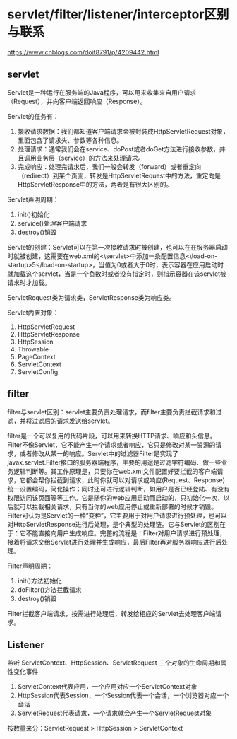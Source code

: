 # servlet/filter/listener/interceptor区别与联系

https://www.cnblogs.com/doit8791/p/4209442.html

## servlet

Servlet是一种运行在服务端的Java程序，可以用来收集来自用户请求（Request），并向客户端返回响应（Response）。

Servlet的任务有：

1. 接收请求数据：我们都知道客户端请求会被封装成HttpServletRequest对象，里面包含了请求头、参数等各种信息。
2. 处理请求：通常我们会在service、doPost或者doGet方法进行接收参数，并且调用业务层（service）的方法来处理请求。
3. 完成响应：处理完请求后，我们一般会转发（forward）或者重定向（redirect）到某个页面，转发是HttpServletRequest中的方法，重定向是HttpServletResponse中的方法，两者是有很大区别的。

Servlet声明周期：
1. init()初始化
2. service()处理客户端请求
3. destroy()销毁

Servlet的创建：Servlet可以在第一次接收请求时被创建，也可以在在服务器启动时就被创建，这需要在web.xml的<\servlet>中添加一条配置信息<\load-on-startup>5<\/load-on-startup>，当值为0或者大于0时，表示容器在应用启动时就加载这个servlet，当是一个负数时或者没有指定时，则指示容器在该servlet被请求时才加载。 

ServletRequest类为请求类，ServletResponse类为响应类。

Servlet内置对象：
1. HttpServletRequest
2. HttpServletResponse
3. HttpSession
4. Throwable
5. PageContext
6. ServletContext
7. ServletConfig

## filter

filter与servlet区别：servlet主要负责处理请求，而filter主要负责拦截请求和过滤，并将过滤后的请求发送给servlet。

filter是一个可以复用的代码片段，可以用来转换HTTP请求、响应和头信息。Filter不像Servlet，它不能产生一个请求或者响应，它只是修改对某一资源的请求，或者修改从某一的响应。Servlet中的过滤器Filter是实现了javax.servlet.Filter接口的服务器端程序，主要的用途是过滤字符编码、做一些业务逻辑判断等。其工作原理是，只要你在web.xml文件配置好要拦截的客户端请求，它都会帮你拦截到请求，此时你就可以对请求或响应(Request、Response)统一设置编码，简化操作；同时还可进行逻辑判断，如用户是否已经登陆、有没有权限访问该页面等等工作。它是随你的web应用启动而启动的，只初始化一次，以后就可以拦截相关请求，只有当你的web应用停止或重新部署的时候才销毁。Filter可认为是Servlet的一种“变种”，它主要用于对用户请求进行预处理，也可以对HttpServletResponse进行后处理，是个典型的处理链。它与Servlet的区别在于：它不能直接向用户生成响应。完整的流程是：Filter对用户请求进行预处理，接着将请求交给Servlet进行处理并生成响应，最后Filter再对服务器响应进行后处理。

Filter声明周期：
1. init()方法初始化
2. doFilter()方法拦截请求
3. destroy()销毁

 Filter拦截客户端请求，按需进行处理后，转发给相应的Servlet去处理客户端请求。

## Listener

监听 ServletContext、HttpSession、ServletRequest 三个对象的生命周期和属性变化事件

1. ServletContext代表应用，一个应用对应一个ServletContext对象
2. HttpSession代表Session，一个Session代表一个会话，一个浏览器对应一个会话
3. ServletRequest代表请求，一个请求就会产生一个ServletRequest对象

按数量来分：ServletRequest > HttpSession > ServletContext